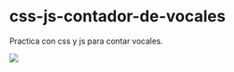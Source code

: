 # css-js-contador-de-vocales
Practica con css y js para contar vocales.

<img src="https://res.cloudinary.com/dlds4xwpk/image/upload/v1611338242/repos/vowels_apnzye.png" /> 
